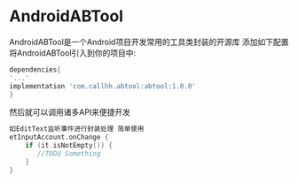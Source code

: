 # AndroidABTool
AndroidABTool是一个Android项目开发常用的工具类封装的开源库
添加如下配置将AndroidABTool引入到你的项目中:
```groovy
dependencies{
'...'
implementation 'com.callhh.abtool:abtool:1.0.0'
}
```

然后就可以调用诸多API来便捷开发
```kotlin
如EditText监听事件进行封装处理 简单使用
etInputAccount.onChange {
    if (it.isNotEmpty()) {
       //TODU Something
    }
}
```
